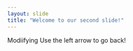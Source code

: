 ```yaml
---
layout: slide
title: "Welcome to our second slide!"
---
```

Modiifying
Use the left arrow to go back!
